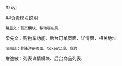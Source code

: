 ﻿#zxyj

##负责模块说明
```
蔡显文：首页模块、移动端布局、
```
梁先文：购物车功能、后台订单页面、详情页、相关地址
```
简丽琼：登陆注册页面、token实现、我的
```
詹逸敏：列表详情模块、后台商品列表.
```